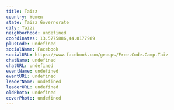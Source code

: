 ```yaml
---
title: Taizz
country: Yemen
state: Taizz Governorate
city: Taizz
neighborhood: undefined
coordinates: 13.5775886,44.0177989
plusCode: undefined
socialName: Facebook
socialURL: https://www.facebook.com/groups/Free.Code.Camp.Taiz
chatName: undefined
chatURL: undefined
eventName: undefined
eventURL: undefined
leaderName: undefined
leaderURL: undefined
oldPhoto: undefined
coverPhoto: undefined
---
```

